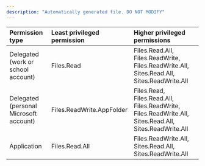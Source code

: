 ```yaml
---
description: "Automatically generated file. DO NOT MODIFY"
---
```


|Permission type|Least privileged permission|Higher privileged permissions|
|:---|:---|:---|
|Delegated (work or school account)|Files.Read|Files.Read.All, Files.ReadWrite, Files.ReadWrite.All, Sites.Read.All, Sites.ReadWrite.All|
|Delegated (personal Microsoft account)|Files.ReadWrite.AppFolder|Files.Read, Files.Read.All, Files.ReadWrite, Files.ReadWrite.All, Sites.Read.All, Sites.ReadWrite.All|
|Application|Files.Read.All|Files.ReadWrite.All, Sites.Read.All, Sites.ReadWrite.All|

